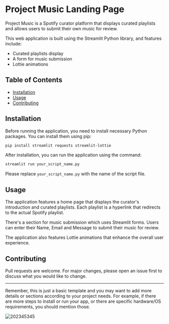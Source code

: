# Project Music Landing Page

Project Music is a Spotify curator platform that displays curated playlists and allows users to submit their own music for review.

This web application is built using the Streamlit Python library, and features include:
- Curated playlists display
- A form for music submission
- Lottie animations

## Table of Contents
- [Installation](#installation)
- [Usage](#usage)
- [Contributing](#contributing)

## Installation

Before running the application, you need to install necessary Python packages. You can install them using pip:

```sh
pip install streamlit requests streamlit-lottie
```

After installation, you can run the application using the command:

```sh
streamlit run your_script_name.py
```

Please replace `your_script_name.py` with the name of the script file.

## Usage

The application features a home page that displays the curator's introduction and curated playlists. Each playlist is a hyperlink that redirects to the actual Spotify playlist.

There's a section for music submission which uses Streamlit forms. Users can enter their Name, Email and Message to submit their music for review.

The application also features Lottie animations that enhance the overall user experience.

## Contributing

Pull requests are welcome. For major changes, please open an issue first to discuss what you would like to change.

---

Remember, this is just a basic template and you may want to add more details or sections according to your project needs. For example, if there are more steps to install or run your app, or there are specific hardware/OS requirements, you should mention those.

![202345345](https://github.com/davidwagacira26/Streamlit-landing-page/assets/140235000/dc6d1439-0efc-4450-adbd-f4e9e8ad3d6a)

